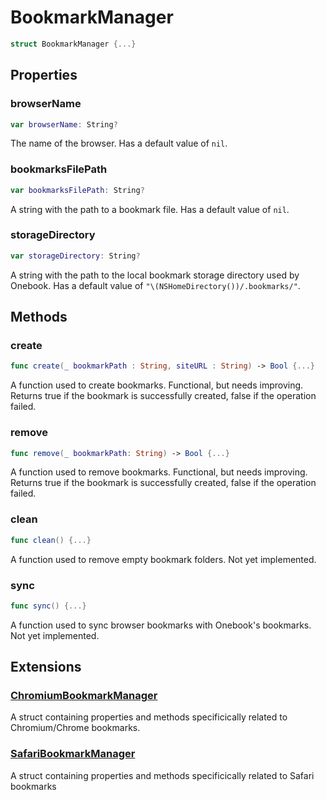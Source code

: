 # BookmarkManager

``` swift
struct BookmarkManager {...}
```

## Properties

### browserName

``` swift
var browserName: String?
```

The name of the browser. Has a default value of `nil`.

### bookmarksFilePath

``` swift
var bookmarksFilePath: String?
```

A string with the path to a bookmark file. Has a default value of `nil`.

### storageDirectory

``` swift
var storageDirectory: String?
```

A string with the path to the local bookmark storage directory used by
Onebook. Has a default value of `"\(NSHomeDirectory())/.bookmarks/"`.

## Methods

### create

``` swift
func create(_ bookmarkPath : String, siteURL : String) -> Bool {...}
```

A function used to create bookmarks. Functional, but needs improving.
Returns true if the bookmark is successfully created, false if the
operation failed.

### remove

``` swift
func remove(_ bookmarkPath: String) -> Bool {...}
```

A function used to remove bookmarks. Functional, but needs improving.
Returns true if the bookmark is successfully created, false if the
operation failed.

### clean

``` swift
func clean() {...}
```

A function used to remove empty bookmark folders. Not yet implemented.

### sync

``` swift
func sync() {...}
```

A function used to sync browser bookmarks with Onebook's bookmarks. Not
yet implemented.

## Extensions

### [ChromiumBookmarkManager](./Extensions/Chromium/ChromiumBookmarkManager.org)

A struct containing properties and methods specificically related to
Chromium/Chrome bookmarks.

### [SafariBookmarkManager](./Extensions/Safari/SafariBookmarkManager.org)

A struct containing properties and methods specificically related to
Safari bookmarks
